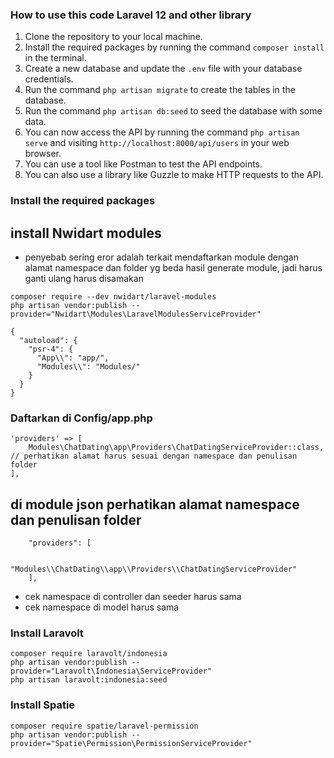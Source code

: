 <!-- How To -->
### How to use this code Laravel 12 and other library
1. Clone the repository to your local machine.
2. Install the required packages by running the command `composer install` in the terminal.
3. Create a new database and update the `.env` file with your database credentials.
4. Run the command `php artisan migrate` to create the tables in the database.
5. Run the command `php artisan db:seed` to seed the database with some data.
6. You can now access the API by running the command `php artisan serve` and visiting
`http://localhost:8000/api/users` in your web browser.
7. You can use a tool like Postman to test the API endpoints.
8. You can also use a library like Guzzle to make HTTP requests to the API.

### Install the required packages

## install Nwidart modules

- penyebab sering eror adalah terkait mendaftarkan module dengan alamat namespace dan folder yg beda hasil generate module, jadi harus ganti ulang harus disamakan

````
composer require --dev nwidart/laravel-modules
php artisan vendor:publish --provider="Nwidart\Modules\LaravelModulesServiceProvider"

````

````
{
  "autoload": {
    "psr-4": {
      "App\\": "app/",
      "Modules\\": "Modules/"
    }
  }
}

````

### Daftarkan di Config/app.php

````
'providers' => [
    Modules\ChatDating\app\Providers\ChatDatingServiceProvider::class, // perhatikan alamat harus sesuai dengan namespace dan penulisan folder
],

````
## di module json perhatikan alamat namespace dan penulisan folder

````
    "providers": [

        "Modules\\ChatDating\\app\\Providers\\ChatDatingServiceProvider"
    ],

````

- cek namespace di controller dan seeder harus sama
- cek namespace di model harus sama

### Install Laravolt

````
composer require laravolt/indonesia
php artisan vendor:publish --provider="Laravolt\Indonesia\ServiceProvider"
php artisan laravolt:indonesia:seed

````

### Install Spatie

````
composer require spatie/laravel-permission
php artisan vendor:publish --provider="Spatie\Permission\PermissionServiceProvider"

````